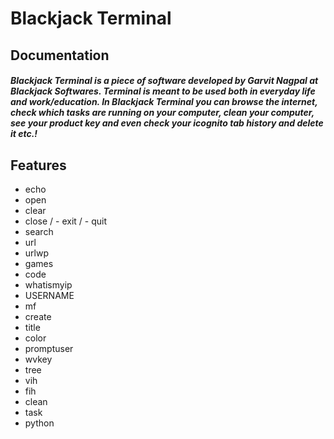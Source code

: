 # Blackjack Terminal
## Documentation


##### Blackjack Terminal is a piece of software developed by Garvit Nagpal at Blackjack Softwares. Terminal is meant to be used both in everyday life and work/education. In Blackjack Terminal you can browse the internet, check which tasks are running on your computer, clean your computer, see your product key and even check your icognito tab history and delete it etc.!    
## Features


- echo
- open
- clear
- close / - exit / - quit
- search
- url
- urlwp
- games
- code
- whatismyip
- USERNAME
- mf
- create
- title
- color
- promptuser
- wvkey
- tree
- vih
- fih
- clean
- task
- python

